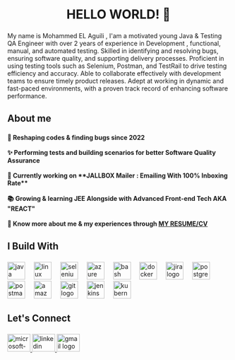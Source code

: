 <h1 align="center">HELLO WORLD! 👋</h1>

###

<p align="left">My name is Mohammed EL Aguili , I'am a motivated young Java & Testing QA Engineer with over 2 years of experience in Development , functional, manual, and automated testing. Skilled in identifying and resolving bugs, ensuring software quality, and supporting delivery processes. Proficient in using testing tools such as Selenium, Postman, and TestRail to drive testing efficiency and accuracy. Able to collaborate effectively with development teams to ensure timely product releases. Adept at working in dynamic and fast-paced environments, with a proven track record of enhancing software performance.</p>

###

<h2 align="left">About me</h2>

###

<h4 align="left">🐞 Reshaping codes & finding bugs since 2022 <br><br>✨ Performing tests and building scenarios for better Software Quality  Assurance<br><br> 🔭 Currently working on **JALLBOX Mailer : Emailing With 100% Inboxing Rate**<br><br>📚 Growing & learning JEE Alongside with Advanced Front-end Tech AKA "REACT"<br><br>📄 Know more about me &  my experiences through <a href="https://drive.google.com/file/d/1t27F1Se9u3kJOhW1Dv4OjtkVLCB_r1l8/view?usp=sharing">MY RESUME/CV</a></h4>

###

<h2 align="left">I Build With</h2>

###

<div align="left">
  <img src="https://cdn.jsdelivr.net/gh/devicons/devicon/icons/java/java-original.svg" height="40" alt="java logo"  />
  <img width="12" />
  <img src="https://cdn.jsdelivr.net/gh/devicons/devicon/icons/linux/linux-original.svg" height="40" alt="linux logo"  />
  <img width="12" />
  <img src="https://cdn.simpleicons.org/selenium/43B02A" height="40" alt="selenium logo"  />
  <img width="12" />
  <img src="https://cdn.jsdelivr.net/gh/devicons/devicon/icons/azure/azure-original.svg" height="40" alt="azure logo"  />
  <img width="12" />
  <img src="https://cdn.jsdelivr.net/gh/devicons/devicon/icons/bash/bash-original.svg" height="40" alt="bash logo"  />
  <img width="12" />
  <img src="https://cdn.jsdelivr.net/gh/devicons/devicon/icons/docker/docker-original.svg" height="40" alt="docker logo"  />
  <img width="12" />
  <img src="https://cdn.jsdelivr.net/gh/devicons/devicon/icons/jira/jira-original.svg" height="40" alt="jira logo"  />
  <img width="12" />
  <img src="https://cdn.jsdelivr.net/gh/devicons/devicon/icons/postgresql/postgresql-original.svg" height="40" alt="postgresql logo"  />
  <img width="12" />
  <img src="https://cdn.simpleicons.org/postman/FF6C37" height="40" alt="postman logo"  />
  <img width="12" />
  <img src="https://skillicons.dev/icons?i=aws" height="40" alt="amazonwebservices logo"  />
  <img width="12" />
  <img src="https://skillicons.dev/icons?i=git" height="40" alt="git logo"  />
  <img width="12" />
  <img src="https://skillicons.dev/icons?i=jenkins" height="40" alt="jenkins logo"  />
  <img width="12" />
  <img src="https://cdn.simpleicons.org/kubernetes/326CE5" height="40" alt="kubernetes logo"  />
</div>

###

<h2 align="left">Let's Connect</h2>

###

<div align="left">
  <a href="mailto:mohammedelaguili@outlook.com" target="_blank">
    <img src="https://raw.githubusercontent.com/maurodesouza/profile-readme-generator/master/src/assets/icons/social/microsoft-outlook/default.svg" width="52" height="40" alt="microsoft-outlook logo"  />
  </a>
  <a href="https://www.linkedin.com/in/medaguili/" target="_blank">
    <img src="https://raw.githubusercontent.com/maurodesouza/profile-readme-generator/master/src/assets/icons/social/linkedin/default.svg" width="52" height="40" alt="linkedin logo"  />
  </a>
  <a href="mailto:mohammed.elaguili@usmba.ac.ma" target="_blank">
    <img src="https://raw.githubusercontent.com/maurodesouza/profile-readme-generator/master/src/assets/icons/social/gmail/default.svg" width="52" height="40" alt="gmail logo"  />
  </a>
</div>

###
